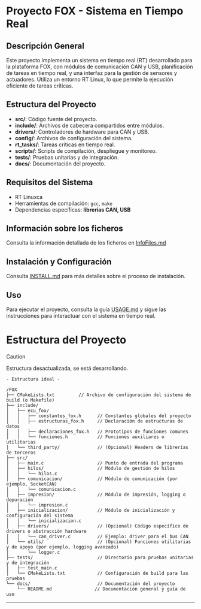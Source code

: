 # Proyecto FOX - Sistema en Tiempo Real

## Descripción General
Este proyecto implementa un sistema en tiempo real (RT) desarrollado para la plataforma FOX, con módulos de comunicación CAN y USB, planificación de tareas en tiempo real, y una interfaz para la gestión de sensores y actuadores. Utiliza un entorno RT Linux, lo que permite la ejecución eficiente de tareas críticas.

## Estructura del Proyecto
- **src/**: Código fuente del proyecto.
- **include/**: Archivos de cabecera compartidos entre módulos.
- **drivers/**: Controladores de hardware para CAN y USB.
- **config/**: Archivos de configuración del sistema.
- **rt_tasks/**: Tareas críticas en tiempo real.
- **scripts/**: Scripts de compilación, despliegue y monitoreo.
- **tests/**: Pruebas unitarias y de integración.
- **docs/**: Documentación del proyecto.

## Requisitos del Sistema
- RT Linuxca
- Herramientas de compilación: `gcc`, `make`
- Dependencias específicas: **librerías CAN, USB**

## Información sobre los ficheros
Consulta la información detallada de los ficheros en [InfoFiles.md](InfoFiles.md)


## Instalación y Configuración
Consulta [INSTALL.md](INSTALL.md) para más detalles sobre el proceso de instalación.

## Uso
Para ejecutar el proyecto, consulta la guía [USAGE.md](USAGE.md) y sigue las instrucciones para interactuar con el sistema en tiempo real.


# Estructura del Proyecto

>[!CAUTION]
> Estructura desactualizada, se está desarrollando.


```plaintext
- Estructura ideal - 

/FOX
├── CMakeLists.txt         // Archivo de configuración del sistema de build (o Makefile)
├── include/
│   ├── ecu_fox/
│   │   ├── constantes_fox.h      // Constantes globales del proyecto
│   │   ├── estructuras_fox.h     // Declaración de estructuras de datos
│   │   ├── declaraciones_fox.h   // Prototipos de funciones comunes
│   │   └── funciones.h           // Funciones auxiliares o utilitarias
│   └── third_party/              // (Opcional) Headers de librerías de terceros
├── src/
│   ├── main.c                    // Punto de entrada del programa
│   ├── hilos/                    // Módulo de gestión de hilos
│   │   └── hilos.c
│   ├── comunicacion/             // Módulo de comunicación (por ejemplo, SocketCAN)
│   │   └── comunicacion.c
│   ├── impresion/                // Módulo de impresión, logging o depuración
│   │   └── impresion.c
│   ├── inicializacion/           // Módulo de inicialización y configuración del sistema
│   │   └── inicializacion.c
│   ├── drivers/                  // (Opcional) Código específico de drivers o abstracción hardware
│   │   └── can_driver.c          // Ejemplo: driver para el bus CAN
│   └── utils/                    // (Opcional) Funciones utilitarias y de apoyo (por ejemplo, logging avanzado)
│       └── logger.c
├── tests/                        // Directorio para pruebas unitarias y de integración
│   ├── test_main.c
│   └── CMakeLists.txt            // Configuración de build para las pruebas
└── docs/                         // Documentación del proyecto
    └── README.md                // Documentación general y guía de uso

```
_________________________________________





